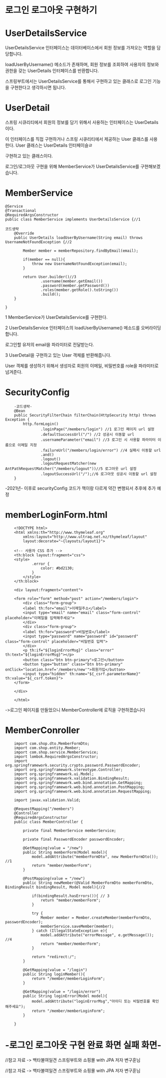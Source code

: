 로그인 로그아웃 구현하기
===


UserDetailsService
===

UserDetailsService 인터페이스는 데이터베이스에서 회원 정보를 가져오는 역할을 담당합니다.

loadUserByUsername() 메소드가 존재하며, 회원 정보를 조회하여 사용자의 정보와 권한을 갖는 UserDetails 인터페이스를 반환합니다.

스프링부트에서는 UserDetailsService를 통해서 구현하고 있는 클래스로 로그인 기능을 구현한다고 생각하시면 됩니다.

UserDetail
===

스프링 시큐리티에서 회원의 정보를 담기 위해서 사용하는 인터페이스는 UserDetails 이다.

이 인터페이스를 직접 구현하거나 스프링 시큐리티에서 제공하는 User 클래스를 사용한다. User 클래스는 UserDetails 인터페이슬ㄹ

구현하고 있는 클래스이다.

로그인/로그아웃 구현을 위해 MemberService가 UserDetailsService를 구현해보겠습니다.

MemberService
====

    @Service
    @Transactional
    @RequiredArgsConstructor
    public class MemberService implements UserDetailsService {//1

    코드생략
        @Override
        public UserDetails loadUserByUsername(String email) throws UsernameNotFoundException {//2

            Member member = memberRepository.findByEmail(email);

            if(member == null){
                throw new UsernameNotFoundException(email);
            }

            return User.builder()//3
                    .username(member.getEmail())
                    .password(member.getPassword())
                    .roles(member.getRole().toString())
                    .build();
        }

    }
    
    
1 MemberService가 UserDetailsService를 구현한다.

2 UserDetailsService 인터페이스의 loadUserByUsername() 메소드를 오버라이딩 합니다. 

로그인할 유저의 email을 파라미터로 전달받는다.

3 UserDetail을 구현하고 있는 User 객체를 반환해줍니다.

User 객체를 생성하기 위해서 생성자로 회원의 이메일, 비밀번호를 role을 파라미터로 넘겨준다.

SecurityConfig
===

        -코드생략-
        @Bean
        public SecurityFilterChain filterChain(HttpSecurity http) throws Exception {
            http.formLogin()
                    .loginPage("/members/login") //1 로그인 페이지 url 설정
                    .defaultSuccessUrl("/") //2 성공시 이동할 url
                    .usernameParameter("email") //3 로그인 시 사용할 파라미터 이름으로 이메일 지정
                    .failureUrl("/members/login/error") //4 실패시 이동할 url
                    .and() 
                    .logout()
                    .logoutRequestMatcher(new AntPathRequestMatcher("/members/logout"))//5 로그아웃 url 설정
                    .logoutSuccessUrl("/");//6 로그아웃 성공시 이동할 url 설정
        }

-2021년- 이후로 securityConfig 코드가 책이랑 다르게 약간 변행되서 추후에 추가 예정

memberLoginForm.html
====

        <!DOCTYPE html>
        <html xmlns:th="http://www.thymeleaf.org"
            xmlns:layout="http://www.ultraq.net.nz/thymeleaf/layout"
            layout:decorate="~{layouts/layout1}">

        <!-- 사용자 CSS 추가 -->
        <th:block layout:fragment="css">
        <style>
                .error {
                    color: #bd2130;
                }
            </style>
        </th:block>

        <div layout:fragment="content">

        <form role="form" method="post" action="/members/login">
            <div class="form-group">
            <label th:for="email">이메일주소</label>
            <input type="email" name="email" class="form-control" placeholder="이메일을 입력해주세요">
            </div>
            <div class="form-group">
            <label th:for="password">비밀번호</label>
            <input type="password" name="password" id="password" class="form-control" placeholder="비밀번호 입력">
            </div>
            <p th:if="${loginErrorMsg}" class="error" th:text="${loginErrorMsg}"></p>
            <button class="btn btn-primary">로그인</button>
            <button type="button" class="btn btn-primary" onClick="location.href='/members/new'">회원가입</button>
            <input type="hidden" th:name="${_csrf.parameterName}" th:value="${_csrf.token}">
        </form>

        </div>

        </html>

->로그인 페이지를 만들었으니 MemberController에 로직을 구현하겠습니다

MemberConroller
===

        import com.shop.dto.MemberFormDto;
        import com.shop.entity.Member;
        import com.shop.service.MemberService;
        import lombok.RequiredArgsConstructor;
        import org.springframework.security.crypto.password.PasswordEncoder;
        import org.springframework.stereotype.Controller;
        import org.springframework.ui.Model;
        import org.springframework.validation.BindingResult;
        import org.springframework.web.bind.annotation.GetMapping;
        import org.springframework.web.bind.annotation.PostMapping;
        import org.springframework.web.bind.annotation.RequestMapping;

        import javax.validation.Valid;

        @RequestMapping("/members")
        @Controller
        @RequiredArgsConstructor
        public class MemberController {

            private final MemberService memberService;

            private final PasswordEncoder passwordEncoder;

            @GetMapping(value = "/new")
            public String memberForm(Model model){
                model.addAttribute("memberFormDto", new MemberFormDto()); //1
                return "member/memberForm";
            }

            @PostMapping(value = "/new")
            public String newMember(@Valid MemberFormDto memberFormDto, BindingResult bindingResult, Model model){//2

                if(bindingResult.hasErrors()){ // 3
                    return "member/memberForm";
                }

                try {
                    Member member = Member.createMember(memberFormDto, passwordEncoder);
                    memberService.saveMember(member);
                } catch (IllegalStateException e){
                    model.addAttribute("errorMessage", e.getMessage()); //4
                    return "member/memberForm";
                }

                return "redirect:/";
            }

            @GetMapping(value = "/login")
            public String loginMember(){
                return "/member/memberLoginForm";
            }

            @GetMapping(value = "/login/error")
            public String loginError(Model model){
                model.addAttribute("loginErrorMsg","아이디 또는 비밀번호를 확인해주세요");
                return "/member/memberLoginForm";
            }

        }


-로그인 로그아웃 구현 완료 화면 실패 화면-
====

//참고 자료 -> 백타불여일견 스프링부트와 쇼핑몰 with JPA 저자 변구훈님


//참고 자료 -> 백타불여일견 스프링부트와 쇼핑몰 with JPA 저자 변구훈님
